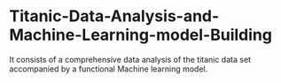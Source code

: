 # Titanic-Data-Analysis-and-Machine-Learning-model-Building
It consists of a comprehensive data analysis of the titanic data set accompanied by a functional Machine learning model.
